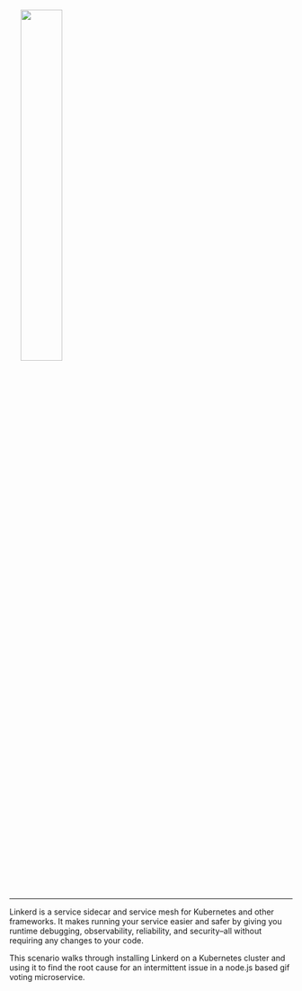 <div style="border-bottom: 1px solid #0a0a0a; padding: 20px;">
 <img src="https://raw.githubusercontent.com/cncf/artwork/master/linkerd/horizontal/color/linkerd-horizontal-color.png" width="40%" />
 </div>

Linkerd is a service sidecar and service mesh for Kubernetes and other
frameworks. It makes running your service easier and safer by giving you
runtime debugging, observability, reliability, and security–all without
requiring any changes to your code.

This scenario walks through installing Linkerd on a Kubernetes cluster and using
it to find the root cause for an intermittent issue in a node.js based gif
voting microservice.
